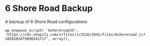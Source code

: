 # 6 Shore Road Backup
A backup of 6 Shore Road configurations


	wp_enqueue_script( '6shoreroadJS', 'https://cdn.shopify.com/s/files/1/2516/2842/files/6shoreroad.js?1020102475098341717', array(),